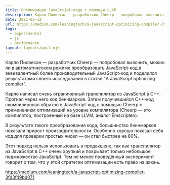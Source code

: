 ```yaml
---
title: Оптимизация JavaScript-кода с помощью LLVM
description: Карло Пиовесан — разработчик Cheerp — попробовал выяснить, можно ли в автоматическом режиме преобразовать JavaScript-код в эквивалентный более производительный JavaScript-код
date: 2021-05-12
url: https://medium.com/leaningtech/a-javascript-optimizing-compiler-3fd3f49bd071
tags:
  - experimental
  - js
  - performance
layout: layouts/post.njk
---
```

Карло Пиовесан — разработчик Cheerp — попробовал выяснить, можно ли в автоматическом режиме преобразовать JavaScript-код в эквивалентный более производительный JavaScript-код и поделился результатами своего исследования в статье "A JavaScript optimizing compiler".

Карло написал очень ограниченный транспилятор из JavaScript в C++. Прогнал через него код бенчмарков. Затем получившийся C++-код скомпилировал обратно в JavaScript-код с помощью Cheerp с применением оптимизаций на уровне компилятора (Cheerp — это компилятор, построенный на базе LLVM, аналог Emscripten).

В результате такого преобразования кода, большинство бенчмарков показали прирост производительности. Особенно хорошо показал себя код для проверки простых чисел — он стал быстрее на 80%.

Этот подход нельзя использовать в продакшене, так как транспилятор из JavaScript в C++ очень хрупкий и покрывает только небольшое подмножество JavaScript. Тем не менее проведённый эксперимент говорит о том, что у этой стратегии оптимизации есть право на жизнь.

https://medium.com/leaningtech/a-javascript-optimizing-compiler-3fd3f49bd071
